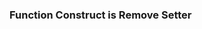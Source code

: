 <!DOCTYPE html>
<html>
<head>
	<title>Study Construct</title>
</head>
<body>
	<h3>Function Construct is Remove Setter</h3>
</body>
</html>